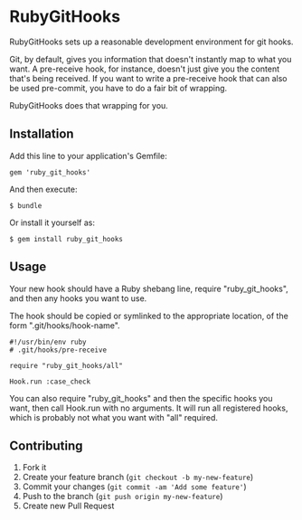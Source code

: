 # RubyGitHooks

RubyGitHooks sets up a reasonable development environment for git hooks.

Git, by default, gives you information that doesn't instantly map to
what you want.  A pre-receive hook, for instance, doesn't just give
you the content that's being received.  If you want to write a
pre-receive hook that can also be used pre-commit, you have to do a
fair bit of wrapping.

RubyGitHooks does that wrapping for you.

## Installation

Add this line to your application's Gemfile:

    gem 'ruby_git_hooks'

And then execute:

    $ bundle

Or install it yourself as:

    $ gem install ruby_git_hooks

## Usage

Your new hook should have a Ruby shebang line, require
"ruby_git_hooks", and then any hooks you want to use.

The hook should be copied or symlinked to the appropriate location, of
the form ".git/hooks/hook-name".

~~~
#!/usr/bin/env ruby
# .git/hooks/pre-receive

require "ruby_git_hooks/all"

Hook.run :case_check
~~~

You can also require "ruby_git_hooks" and then the specific hooks you
want, then call Hook.run with no arguments.  It will run all
registered hooks, which is probably not what you want with "all"
required.

## Contributing

1. Fork it
2. Create your feature branch (`git checkout -b my-new-feature`)
3. Commit your changes (`git commit -am 'Add some feature'`)
4. Push to the branch (`git push origin my-new-feature`)
5. Create new Pull Request
